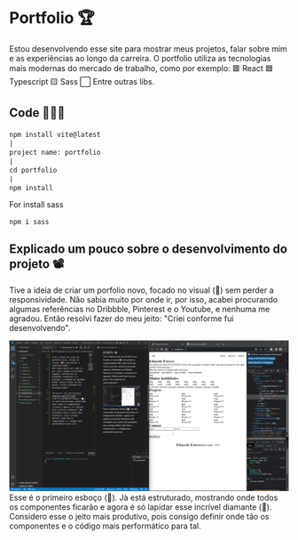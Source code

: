 # Portfolio 🏆

Estou desenvolvendo esse site para mostrar meus projetos, falar sobre mim e as experiências ao longo da carreira.
O portfolio utiliza as tecnologias mais modernas do mercado de trabalho, como por exemplo: 
    🟥 React
    🟦 Typescript
    🟨 Sass
    ⬜ Entre outras libs.

## Code 👨🏻‍💻

    npm install vite@latest
    |
    project name: portfolio
    |
    cd portfolio
    |
    npm install

For install sass

    npm i sass

## Explicado um pouco sobre o desenvolvimento do projeto 📽️

Tive a ideia de criar um porfolio novo, focado no visual (🎨) sem perder a responsividade.
Não sabia muito por onde ir, por isso, acabei procurando algumas referências no Dribbble, Pinterest e o Youtube, e nenhuma me agradou. Então resolvi fazer do meu jeito: "Criei conforme fui desenvolvendo".

![Capture 1](./src/assets/capture/Capture-1.png)
Esse é o primeiro esboço (📝). Jà está estruturado, mostrando onde todos os componentes ficarão e agora é só lapidar esse incrível diamante (💎). 
Considero esse o jeito mais produtivo, pois consigo definir onde tão os componentes e o código mais performático para tal.